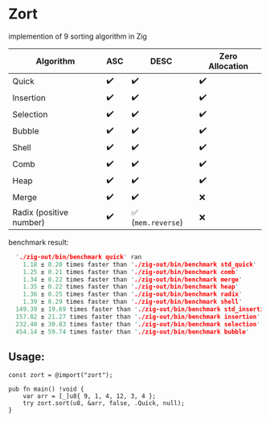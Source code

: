 # Zort

implemention of 9 sorting algorithm in Zig

| Algorithm | ASC | DESC | Zero Allocation |
| ------------ | ------------- | ------------- | ------------- |
| Quick | :heavy_check_mark: | :heavy_check_mark: | :heavy_check_mark: |
| Insertion | :heavy_check_mark: | :heavy_check_mark: | :heavy_check_mark: |
| Selection | :heavy_check_mark: | :heavy_check_mark: | :heavy_check_mark: |
| Bubble | :heavy_check_mark: | :heavy_check_mark: | :heavy_check_mark: |
| Shell | :heavy_check_mark: | :heavy_check_mark: | :heavy_check_mark: |
| Comb | :heavy_check_mark: | :heavy_check_mark: | :heavy_check_mark: |
| Heap | :heavy_check_mark: | :heavy_check_mark: | :heavy_check_mark: |
| Merge | :heavy_check_mark: | :heavy_check_mark: | :x: |
| Radix (positive number) | :heavy_check_mark: | :white_check_mark: (`mem.reverse`) | :x: |

benchmark result:
```rs
  './zig-out/bin/benchmark quick' ran
    1.18 ± 0.20 times faster than './zig-out/bin/benchmark std_quick'
    1.25 ± 0.21 times faster than './zig-out/bin/benchmark comb'
    1.34 ± 0.22 times faster than './zig-out/bin/benchmark merge'
    1.35 ± 0.22 times faster than './zig-out/bin/benchmark heap'
    1.36 ± 0.25 times faster than './zig-out/bin/benchmark radix'
    1.39 ± 0.29 times faster than './zig-out/bin/benchmark shell'
  149.39 ± 19.69 times faster than './zig-out/bin/benchmark std_insertion'
  157.82 ± 21.27 times faster than './zig-out/bin/benchmark insertion'
  232.40 ± 30.83 times faster than './zig-out/bin/benchmark selection'
  454.14 ± 59.74 times faster than './zig-out/bin/benchmark bubble'
```

## Usage:
```zig
const zort = @import("zort");

pub fn main() !void {
    var arr = [_]u8{ 9, 1, 4, 12, 3, 4 };
    try zort.sort(u8, &arr, false, .Quick, null);
}
```